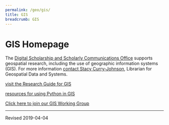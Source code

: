```yaml
---
permalink: /geo/gis/
title: GIS
breadcrumb: GIS
---
```


# GIS Homepage

The [Digital Scholarship and Scholarly Communications Office](https://www.library.vanderbilt.edu/scholarly/) supports geospatial research, including the use of geographic information systems (GIS).  For more information [contact Stacy Curry-Johnson](mailto:stacy.e.curry@vanderbilt.edu), Librarian for Geospatial Data and Systems.

[visit the Research Guide for GIS](http://researchguides.library.vanderbilt.edu/content.php?pid=45375&sid=3244601)

[resources for using Python in GIS](python/)


[Click here to join our GIS Working Group](wg/)

----
Revised 2019-04-04
